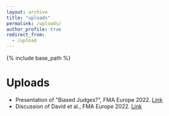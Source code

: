 ```yaml
---
layout: archive
title: "uploads"
permalink: /uploads/
author_profile: true
redirect_from:
  - /upload
---
```


{% include base_path %}

Uploads
======
* Presentation of "Biased Judges?", FMA Europe 2022. [Link](https://d0nghyunkang.github.io/files/JudgeBias_Slides_short_20220711_FMAEurope_18mins.pdf)
* Discussion of David et al., FMA Europe 2022. [Link](https://d0nghyunkang.github.io/files/Discussion_David_8mins.pptx)
